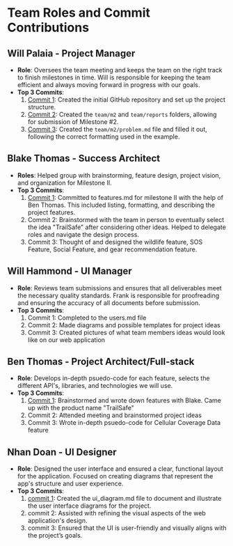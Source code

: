 # Team Roles and Commit Contributions

## Will Palaia - Project Manager
- **Role**: Oversees the team meeting and keeps the team on the right track to finish milestones in time. Will is responsible for keeping the team efficient and always moving forward in progress with our goals.
- **Top 3 Commits**:
  1. [Commit 1](https://github.com/repo/94299bbf1fe97b3fe26477bb5f79dc1f30fece8d): Created the initial GitHub repository and set up the project structure.
  2. [Commit 2](https://github.com/repo/3c63ecef5afb9be9c49fedabd24e4689960fae59): Created the `team/m2` and `team/reports` folders, allowing for submission of Milestone #2.
  3. [Commit 3](https://github.com/repo/e958b2978b1cde55e145abef51b9037c42546f97): Created the `team/m2/problem.md` file and filled it out, following the correct formatting used in the example.

## Blake Thomas - Success Architect 
- **Roles**: Helped group with brainstorming, feature design, project vision, and organization for Milestone II.
- **Top 3 Commits**:
  1. [Commit 1](https://github.com/WillPalaia/326Project/blob/main/team/m2/features.md): Committed to features.md for milestone II with the help of Ben Thomas. This included listing, formatting, and describing the project features.
  2. Commit 2: Brainstormed with the team in person to eventually select the idea "TrailSafe" after considering other ideas. Helped to delegate roles and navigate the design process.
  3. Commit 3: Thought of and designed the wildlife feature, SOS Feature, Social Feature, and gear recommendation feature. 

## Will Hammond - UI Manager
- **Role**: Reviews team submissions and ensures that all deliverables meet the necessary quality standards. Frank is responsible for proofreading and ensuring the accuracy of all documents before submission.
- **Top 3 Commits**:
  1. Commit 1: Completed to the users.md file
  2. Commit 2: Made diagrams and possible templates for project ideas
  3. Commit 3: Created pictures of what team members ideas would look like on our web application

## Ben Thomas - Project Architect/Full-stack 
- **Role**: Develops in-depth psuedo-code for each feature, selects the different API's, libraries, and technologies we will use.
- **Top 3 Commits**:
  1. [Commit 1](https://github.com/WillPalaia/326Project/commit/6c3b23b9900155b8c6d0dfc3eceef46daf170d12): Brainstormed and wrote down features with Blake. Came up with the product name "TrailSafe" 
  2. Commit 2: Attended meeting and brainstormed project ideas
  3. Commit 3: Wrote in-depth psuedo-code for Cellular Coverage Data feature

## Nhan Doan - UI Designer
- **Role**: Designed the user interface and ensured a clear, functional layout for the application. Focused on creating diagrams that represent the app's structure and user experience.
- **Top 3 Commits**:
  1. [commit 1](https://github.com/WillPalaia/326Project/blob/main/team/m2/ui-diagrams.md): Created the ui_diagram.md file to document and illustrate the user interface diagrams for the project.
  2. commit 2: Assisted with refining the visual aspects of the web application's design.
  3. commit 3: Ensured that the UI is user-friendly and visually aligns with the project’s goals.

